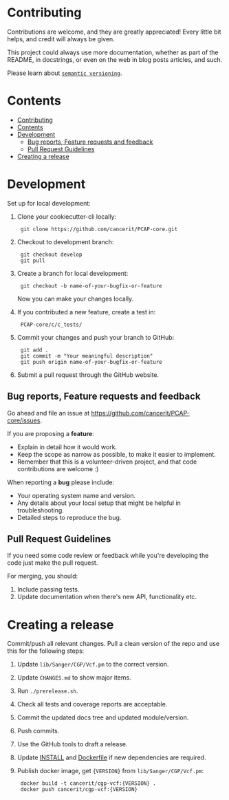 # Contributing

Contributions are welcome, and they are greatly appreciated! Every
little bit helps, and credit will always be given.

This project could always use more documentation, whether as part of the
README, in docstrings, or even on the web in blog posts articles, and such.

Please learn about [`semantic versioning`][semver].

# Contents

- [Contributing](#contributing)
- [Contents](#contents)
- [Development](#development)
    - [Bug reports, Feature requests and feedback](#bug-reports-feature-requests-and-feedback)
    - [Pull Request Guidelines](#pull-request-guidelines)
- [Creating a release](#creating-a-release)

# Development

Set up for local development:

1. Clone your cookiecutter-cli locally:


        git clone https://github.com/cancerit/PCAP-core.git


2. Checkout to development branch:

        git checkout develop
        git pull

3. Create a branch for local development:

        git checkout -b name-of-your-bugfix-or-feature

    Now you can make your changes locally.

4. If you contributed a new feature, create a test in:

        PCAP-core/c/c_tests/

5. Commit your changes and push your branch to GitHub:

        git add .
        git commit -m "Your meaningful description"
        git push origin name-of-your-bugfix-or-feature

6. Submit a pull request through the GitHub website.

## Bug reports, Feature requests and feedback

Go ahead and file an issue at https://github.com/cancerit/PCAP-core/issues.

If you are proposing a **feature**:

* Explain in detail how it would work.
* Keep the scope as narrow as possible, to make it easier to implement.
* Remember that this is a volunteer-driven project, and that code contributions are welcome :)

When reporting a **bug** please include:

* Your operating system name and version.
* Any details about your local setup that might be helpful in troubleshooting.
* Detailed steps to reproduce the bug.

## Pull Request Guidelines

If you need some code review or feedback while you're developing the code just make the pull request.

For merging, you should:

1. Include passing tests.
2. Update documentation when there's new API, functionality etc.

# Creating a release

Commit/push all relevant changes. Pull a clean version of the repo and use this for the following steps:

1. Update `lib/Sanger/CGP/Vcf.pm` to the correct version.

2. Update `CHANGES.md` to show major items.

3. Run `./prerelease.sh`.

4. Check all tests and coverage reports are acceptable.

5. Commit the updated docs tree and updated module/version.

6. Push commits.

7. Use the GitHub tools to draft a release.

8. Update [INSTALL](INSTALL.md) and [Dockerfile](Dockerfile) if new dependencies are required.

9. Publish docker image, get `{VERSION}` from `lib/Sanger/CGP/Vcf.pm`:

        docker build -t cancerit/cgp-vcf:{VERSION} .
        docker push cancerit/cgp-vcf:{VERSION}

<!-- References -->
[semver]: http://semver.org/
